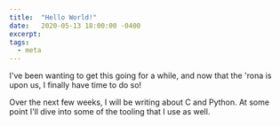 ```yaml
---
title:  "Hello World!"
date:   2020-05-13 18:00:00 -0400
excerpt:
tags: 
  - meta
---
```

I've been wanting to get this going for a while, and now that the 'rona is upon us, I finally have time to do so!

Over the next few weeks, I will be writing about C and Python. At some point I'll dive into some of the tooling that I use as well.
